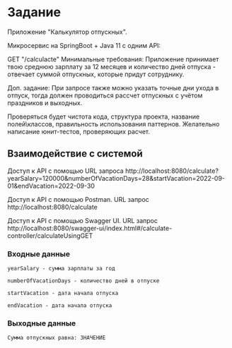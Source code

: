 # Задание
Приложение "Калькулятор отпускных".

Микросервис на SpringBoot + Java 11 c одним API:

GET "/calculacte"
Минимальные требования: Приложение принимает твою среднюю зарплату за 12 месяцев и количество дней отпуска - отвечает суммой отпускных, которые придут сотруднику.

Доп. задание: При запросе также можно указать точные дни ухода в отпуск, тогда должен проводиться рассчет отпускных с учётом праздников и выходных.

Проверяться будет чистота кода, структура проекта, название полей\классов, правильность использования паттернов. Желательно написание юнит-тестов, проверяющих расчет.

## Взаимодействие с системой

Доступ к API с помощью URL запроса http://localhost:8080/calculate?yearSalary=120000&numberOfVacationDays=28&startVacation=2022-09-01&endVacation=2022-09-30

Доступ к API с помощью Postman. URL запрос http://localhost:8080/calculate

Доступ к API с помощью Swagger UI. URL запрос http://localhost:8080/swagger-ui/index.html#/calculate-controller/calculateUsingGET

### Входные данные
```
yearSalary - сумма зарплаты за год

numberOfVacationDays - количество дней в отпуске

startVacation - дата начала отпуска

endVacation - дата начала отпуска
```

### Выходные данные
```
Сумма отпускных равна: ЗНАЧЕНИЕ
```
